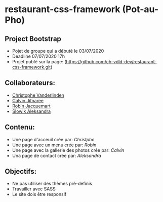 # restaurant-css-framework (Pot-au-Pho)

## Project Bootstrap

- Pojet de groupe qui a débuté le 03/07/2020 
- Deadline 07/07/2020 17h
- Projet publé sur la page: (https://github.com/ch-vdld-dev/restaurant-css-framework.git)


## Collaborateurs: 

- [Christophe Vanderlinden ](https://github.com/ch-vdld-dev)
- [Calvin Jitnaree](https://github.com/Calvin781)
- [Robin Jacquemart](https://github.com/JackRob)
- [Slowik Aleksandra](https://github.com/88aleksandra88)

## Contenu: 

- Une page d'acceuil crée par: *Christphe*
- Une page avec un menu crée par: *Robin*
- Une page avec la gallerie des photos crée par: *Calvin*
- Una page de contact crée par: *Aleksandra*

## Objectifs:

- Ne pas utiliser des thèmes pré-definis
- Travailler avec SASS
- Le site dois être responsif




